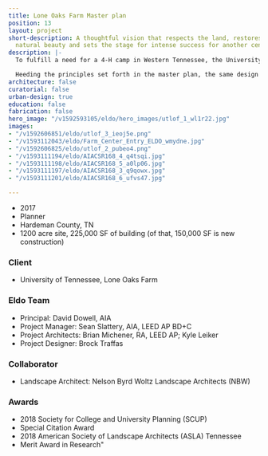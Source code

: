 ```yaml
---
title: Lone Oaks Farm Master plan
position: 13
layout: project
short-description: A thoughtful vision that respects the land, restores it to its
  natural beauty and sets the stage for intense success for another century.
description: |-
  To fulfill a need for a 4-H camp in Western Tennessee, the University of Tennessee acquired the 1,200-acre Lone Oaks Farm in Middleton, Tennessee. The client commissioned a multi-disciplinary design team to develop a master plan that would incorporate the new camp into the rich tapestry of woodlands, open pasture, lakes, and streams of the farm.

  Heeding the principles set forth in the master plan, the same design team is working on the first phases of development (now under construction and in schematic design, respectively) at the farm, taking cues from existing agrarian structures, all while adopting updated performance standards to provide contemporary, durable facilities. Each new structure shares a kit of parts and language of detailing, but is unique in its integration to the local ecology.
architecture: false
curatorial: false
urban-design: true
education: false
fabrication: false
hero_image: "/v1592593105/eldo/hero_images/utlof_1_wl1r22.jpg"
images:
- "/v1592606851/eldo/utlof_3_ieoj5e.png"
- "/v1593112043/eldo/Farm_Center_Entry_ELDO_wmydne.jpg"
- "/v1592606825/eldo/utlof_2_pubeo4.png"
- "/v1593111194/eldo/AIACSR168_4_q4tsqi.jpg"
- "/v1593111198/eldo/AIACSR168_5_a0lp06.jpg"
- "/v1593111197/eldo/AIACSR168_3_q9qowx.jpg"
- "/v1593111201/eldo/AIACSR168_6_ufvs47.jpg"

---
```

- 2017
- Planner
- Hardeman County, TN
- 1200 acre site, 225,000 SF of building (of that, 150,000 SF is new construction)

### Client
- University of Tennessee, Lone Oaks Farm

### Eldo Team
- Principal: David Dowell, AIA
- Project Manager: Sean Slattery, AIA, LEED AP BD+C
- Project Architects: Brian Michener, RA, LEED AP; Kyle Leiker
- Project Designer: Brock Traffas

### Collaborator
- Landscape Architect: Nelson Byrd Woltz Landscape Architects (NBW)

### Awards
- 2018 Society for College and University Planning (SCUP) 
- Special Citation Award
- 2018 American Society of Landscape Architects (ASLA) Tennessee 
- Merit Award in Research"
